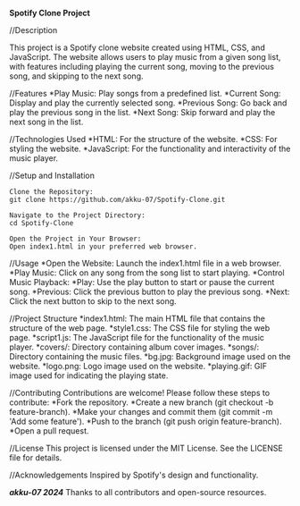 **Spotify Clone Project**

//Description

This project is a Spotify clone website created using HTML, CSS, and JavaScript. The website allows users to play music from a given song list, with features including playing the current song, moving to the previous song, and skipping to the next song.

//Features
*Play Music: Play songs from a predefined list.
*Current Song: Display and play the currently selected song.
*Previous Song: Go back and play the previous song in the list.
*Next Song: Skip forward and play the next song in the list.

//Technologies Used
*HTML: For the structure of the website.
*CSS: For styling the website.
*JavaScript: For the functionality and interactivity of the music player.


//Setup and Installation

	Clone the Repository:
	git clone https://github.com/akku-07/Spotify-Clone.git
		
	Navigate to the Project Directory:
	cd Spotify-Clone
		
	Open the Project in Your Browser:
	Open index1.html in your preferred web browser.

//Usage
*Open the Website: Launch the index1.html file in a web browser.
*Play Music: Click on any song from the song list to start playing.
*Control Music Playback:
*Play: Use the play button to start or pause the current song.
*Previous: Click the previous button to play the previous song.
*Next: Click the next button to skip to the next song.

//Project Structure
*index1.html: The main HTML file that contains the structure of the web page.
*style1.css: The CSS file for styling the web page.
*script1.js: The JavaScript file for the functionality of the music player.
*covers/: Directory containing album cover images.
*songs/: Directory containing the music files.
*bg.jpg: Background image used on the website.
*logo.png: Logo image used on the website.
*playing.gif: GIF image used for indicating the playing state.

//Contributing
Contributions are welcome! Please follow these steps to contribute:
*Fork the repository.
*Create a new branch (git checkout -b feature-branch).
*Make your changes and commit them (git commit -m 'Add some feature').
*Push to the branch (git push origin feature-branch).
*Open a pull request.

//License
This project is licensed under the MIT License. See the LICENSE file for details.

//Acknowledgements
Inspired by Spotify's design and functionality.

***akku-07 2024***
Thanks to all contributors and open-source resources.
